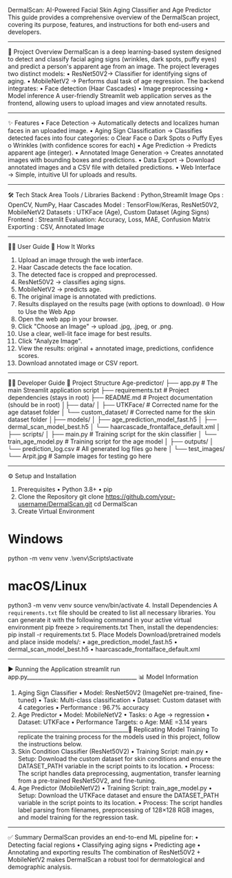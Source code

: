 DermalScan: AI-Powered Facial Skin Aging Classifier and Age Predictor
This guide provides a comprehensive overview of the DermalScan project, covering its purpose, features, and instructions for both end-users and developers.
________________________________________
📌 Project Overview
DermalScan is a deep learning-based system designed to detect and classify facial aging signs (wrinkles, dark spots, puffy eyes) and predict a person's apparent age  from an image.
The project leverages two distinct models:
•	ResNet50V2→ Classifier for identifying signs of aging. 
•	MobileNetV2 → Performs dual task of age regression. 
The backend integrates:
•	Face detection (Haar Cascades) 
•	Image preprocessing 
•	Model inference 
A user-friendly Streamlit web application serves as the frontend, allowing users to upload images and view annotated results.
________________________________________
✨ Features
•	Face Detection → Automatically detects and localizes human faces in an uploaded image.
•	Aging Sign Classification → Classifies detected faces into four categories:
o	Clear Face
o	Dark Spots
o	Puffy Eyes
o	Wrinkles
(with confidence scores for each)
•	Age Prediction → Predicts apparent age (integer).
•	Annotated Image Generation → Creates annotated images with bounding boxes and predictions.
•	Data Export → Download annotated images and a CSV file with detailed predictions.
•	Web Interface → Simple, intuitive UI for uploads and results.
________________________________________
🛠 Tech Stack
Area	Tools / Libraries
Backend   :	Python,Streamlit
Image Ops :	OpenCV, NumPy, Haar Cascades
Model	    : TensorFlow/Keras, ResNet50V2, MobileNetV2
Datasets	: UTKFace (Age), Custom Dataset (Aging Signs)
Frontend	: Streamlit
Evaluation:	Accuracy, Loss, MAE, Confusion Matrix
Exporting	: CSV, Annotated Image
________________________________________
👩‍💻 User Guide
🔎 How It Works
1.	Upload an image through the web interface.
2.	Haar Cascade detects the face location.
3.	The detected face is cropped and preprocessed.
4.	ResNet50V2 → classifies aging signs.
5.	MobileNetV2 → predicts age.
6.	The original image is annotated with predictions.
7.	Results displayed on the results page (with options to download).
🌐 How to Use the Web App
1.	Open the web app in your browser.
2.	Click "Choose an Image" → upload .jpg, .jpeg, or .png.
3.	Use a clear, well-lit face image for best results.
4.	Click "Analyze Image".
5.	View the results: original + annotated image, predictions, confidence scores.
6.	Download annotated image or CSV report.
________________________________________
👨‍💻 Developer Guide
📂 Project Structure
Age-predictor/ 
├── app.py # The main Streamlit application script 
├── requirements.txt # Project dependencies (stays in root)
 ├── README.md # Project documentation (should be in root) 
│├── data/ │ ├── UTKFace/ # Corrected name for the age dataset folder 
                      │ └── custom_dataset/ # Corrected name for the skin dataset folder 
│├── models/ │ ├── age_prediction_model_fast.h5 
                │ ├── dermal_scan_model_best.h5
                              │   └── haarcascade_frontalface_default.xml
│ ├── scripts/ │ ├── main.py # Training script for the skin classifier 
                              │ └── train_age_model.py # Training script for the age model 
│ ├── outputs/ │ └── prediction_log.csv # All generated log files go here
 │ └── test_images/ └── Arpit.jpg # Sample images for testing go here
________________________________________
⚙️ Setup and Installation
1. Prerequisites
•	Python 3.8+
•	pip
2. Clone the Repository
git clone https://github.com/your-username/DermalScan.git
cd DermalScan
3. Create Virtual Environment
# Windows
python -m venv venv
.\venv\Scripts\activate
# macOS/Linux
python3 -m venv venv
source venv/bin/activate
4. Install Dependencies
A `requirements.txt` file should be created to list all necessary libraries. You can generate it with the following command in your active virtual environment
pip freeze > requirements.txt
Then, install the dependencies:
pip install -r requirements.txt
5. Place Models
Download/pretrained models and place inside models/:
•	age_prediction_model_fast.h5
•	dermal_scan_model_best.h5
•	haarcascade_frontalface_default.xml
________________________________________
▶️ Running the Application
streamlit run app.py________________________________________
📊 Model Information
1. Aging Sign Classifier
•	Model: ResNet50V2 (ImageNet pre-trained, fine-tuned)
•	Task: Multi-class classification
•	Dataset: Custom dataset with 4 categories
•	Performance : 96.7% accuracy
2. Age Predictor
•	Model: MobileNetV2
•	Tasks:
o	Age → regression
•	Dataset: UTKFace
•	Performance Targets:
o	Age: MAE =3.14 years
________________________________________🔬 Replicating Model Training
To replicate the training process for the models used in this project, follow the instructions below.
1. Skin Condition Classifier (ResNet50V2)
•	Training Script: main.py
•	Setup: Download the custom dataset for skin conditions and ensure the DATASET_PATH variable in the script points to its location.
•	Process: The script handles data preprocessing, augmentation, transfer learning from a pre-trained ResNet50V2, and fine-tuning.
2. Age Predictor (MobileNetV2)
•	Training Script: train_age_model.py
•	Setup: Download the UTKFace dataset and ensure the DATASET_PATH variable in the script points to its location.
•	Process: The script handles label parsing from filenames, preprocessing of 128×128 RGB images, and model training for the regression task.
________________________________________
✅ Summary
DermalScan provides an end-to-end ML pipeline for:
•	Detecting facial regions
•	Classifying aging signs
•	Predicting age 
•	Annotating and exporting results
The combination of ResNet50V2 + MobileNetV2  makes DermalScan a robust tool for dermatological and demographic analysis.
